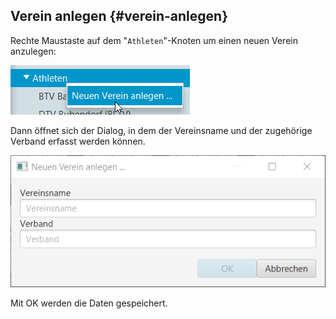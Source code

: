 ## Verein anlegen {#verein-anlegen}

Rechte Maustaste auf dem &quot;`Athleten`&quot;-Knoten um einen neuen Verein anzulegen:

![](/assets/verein-anlegen.png)

Dann öffnet sich der Dialog, in dem der Vereinsname und der zugehörige Verband erfasst werden können.

![](/assets/verein-anlegen-dlg.png)

Mit OK werden die Daten gespeichert.